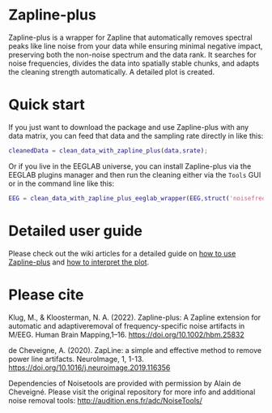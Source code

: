 # Zapline-plus
Zapline-plus is a wrapper for Zapline that automatically removes spectral peaks like line noise from your data while ensuring minimal negative impact, preserving both the non-noise spectrum and the data rank. It searches for noise frequencies, divides the data into spatially stable chunks, and adapts the cleaning strength automatically. A detailed plot is created.

# Quick start

If you just want to download the package and use Zapline-plus with any data matrix, you can feed that data and the sampling rate directly in like this:
```matlab
cleanedData = clean_data_with_zapline_plus(data,srate);
```

Or if you live in the EEGLAB universe, you can install Zapline-plus via the EEGLAB plugins manager and then run the cleaning either via the `Tools` GUI or in the command line like this:

```matlab
EEG = clean_data_with_zapline_plus_eeglab_wrapper(EEG,struct('noisefreqs','line')) % specifying the config is optional
```
# Detailed user guide
Please check out the wiki articles for a detailed guide on [how to use Zapline-plus](https://github.com/MariusKlug/zapline-plus/wiki/Zapline-plus-user-guide) and [how to interpret the plot](https://github.com/MariusKlug/zapline-plus/wiki/Zapline-plus-plot).

# Please cite

Klug, M., & Kloosterman, N. A. (2022). Zapline-plus: A Zapline extension for automatic and adaptiveremoval of frequency-specific noise artifacts in M/EEG. Human Brain Mapping,1–16. https://doi.org/10.1002/hbm.25832

de Cheveigne, A. (2020). ZapLine: a simple and effective method to remove power line artifacts. NeuroImage, 1, 1-13. https://doi.org/10.1016/j.neuroimage.2019.116356

Dependencies of Noisetools are provided with permission by Alain de Cheveigné. Please visit the original repository for more info and additional noise removal tools: http://audition.ens.fr/adc/NoiseTools/
